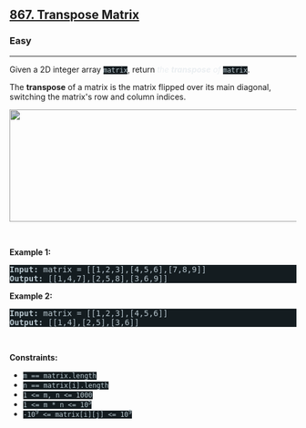 <h2><a href="https://leetcode.com/problems/transpose-matrix/">867. Transpose Matrix</a></h2><h3>Easy</h3><hr><div style="border-color: rgb(91, 119, 134) !important;"><p style="border-color: rgb(91, 119, 134) !important;">Given a 2D integer array <code style="background-color: rgb(20, 28, 32) !important; color: rgb(183, 199, 206) !important; border-color: rgb(84, 110, 122) !important;">matrix</code>, return <em style="color: rgb(234, 238, 241) !important; border-color: rgb(91, 119, 134) !important;">the <strong style="border-color: rgb(91, 119, 134) !important;">transpose</strong> of</em> <code style="background-color: rgb(20, 28, 32) !important; color: rgb(183, 199, 206) !important; border-color: rgb(84, 110, 122) !important;">matrix</code>.</p>

<p style="border-color: rgb(91, 119, 134) !important;">The <strong style="border-color: rgb(91, 119, 134) !important;">transpose</strong> of a matrix is the matrix flipped over its main diagonal, switching the matrix's row and column indices.</p>

<p style="border-color: rgb(91, 119, 134) !important;"><img alt="" src="https://assets.leetcode.com/uploads/2021/02/10/hint_transpose.png" style="width: 600px; height: 197px; filter: saturate(0.9) brightness(0.8); color: rgb(194, 207, 214) !important;"></p>

<p style="border-color: rgb(91, 119, 134) !important;">&nbsp;</p>
<p style="border-color: rgb(91, 119, 134) !important;"><strong class="example" style="border-color: rgb(91, 119, 134) !important;">Example 1:</strong></p>

<pre style="background-color: rgb(20, 28, 32) !important; color: rgb(183, 198, 206) !important; border-color: rgb(83, 109, 122) !important;"><strong style="border-color: rgb(83, 109, 122) !important;">Input:</strong> matrix = [[1,2,3],[4,5,6],[7,8,9]]
<strong style="border-color: rgb(83, 109, 122) !important;">Output:</strong> [[1,4,7],[2,5,8],[3,6,9]]
</pre>

<p style="border-color: rgb(91, 119, 134) !important;"><strong class="example" style="border-color: rgb(91, 119, 134) !important;">Example 2:</strong></p>

<pre style="background-color: rgb(20, 28, 32) !important; color: rgb(183, 198, 206) !important; border-color: rgb(83, 109, 122) !important;"><strong style="border-color: rgb(83, 109, 122) !important;">Input:</strong> matrix = [[1,2,3],[4,5,6]]
<strong style="border-color: rgb(83, 109, 122) !important;">Output:</strong> [[1,4],[2,5],[3,6]]
</pre>

<p style="border-color: rgb(91, 119, 134) !important;">&nbsp;</p>
<p style="border-color: rgb(91, 119, 134) !important;"><strong style="border-color: rgb(91, 119, 134) !important;">Constraints:</strong></p>

<ul style="border-color: rgb(91, 119, 134) !important;">
	<li style="border-color: rgb(91, 119, 134) !important;"><code style="background-color: rgb(20, 28, 32) !important; color: rgb(183, 199, 206) !important; border-color: rgb(84, 110, 122) !important;">m == matrix.length</code></li>
	<li style="border-color: rgb(91, 119, 134) !important;"><code style="background-color: rgb(20, 28, 32) !important; color: rgb(183, 199, 206) !important; border-color: rgb(84, 110, 122) !important;">n == matrix[i].length</code></li>
	<li style="border-color: rgb(91, 119, 134) !important;"><code style="background-color: rgb(20, 28, 32) !important; color: rgb(183, 199, 206) !important; border-color: rgb(84, 110, 122) !important;">1 &lt;= m, n &lt;= 1000</code></li>
	<li style="border-color: rgb(91, 119, 134) !important;"><code style="background-color: rgb(20, 28, 32) !important; color: rgb(183, 199, 206) !important; border-color: rgb(84, 110, 122) !important;">1 &lt;= m * n &lt;= 10<sup style="border-color: rgb(84, 110, 122) !important;">5</sup></code></li>
	<li style="border-color: rgb(91, 119, 134) !important;"><code style="background-color: rgb(20, 28, 32) !important; color: rgb(183, 199, 206) !important; border-color: rgb(84, 110, 122) !important;">-10<sup style="border-color: rgb(84, 110, 122) !important;">9</sup> &lt;= matrix[i][j] &lt;= 10<sup style="border-color: rgb(84, 110, 122) !important;">9</sup></code></li>
</ul>
</div>